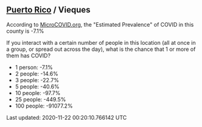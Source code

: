 
## [Puerto Rico](/united-states/puerto-rico) / Vieques

According to [MicroCOVID.org](http://microcovid.org),
the "Estimated Prevalence" of COVID in this county is -7.1%

If you interact with a certain number of people in this location
(all at once in a group, or spread out across the day), what is the chance that
1 or more of them has COVID?

- 1 person: -7.1%
- 2 people: -14.6%
- 3 people: -22.7%
- 5 people: -40.6%
- 10 people: -97.7%
- 25 people: -449.5%
- 100 people: -91077.2%

Last updated: 2020-11-22 00:20:10.766142 UTC

